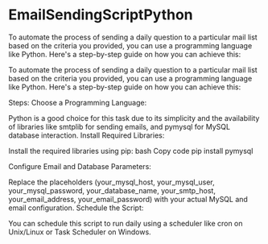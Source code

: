 # EmailSendingScriptPython
To automate the process of sending a daily question to a particular mail list based on the criteria you provided, you can use a programming language like Python. Here's a step-by-step guide on how you can achieve this:

To automate the process of sending a daily question to a particular mail list based on the criteria you provided, you can use a programming language like Python. Here's a step-by-step guide on how you can achieve this:

Steps:
Choose a Programming Language:

Python is a good choice for this task due to its simplicity and the availability of libraries like smtplib for sending emails, and pymysql for MySQL database interaction.
Install Required Libraries:

Install the required libraries using pip:
bash
Copy code
pip install pymysql


Configure Email and Database Parameters:

Replace the placeholders (your_mysql_host, your_mysql_user, your_mysql_password, your_database_name, your_smtp_host, your_email_address, your_email_password) with your actual MySQL and email configuration.
Schedule the Script:

You can schedule this script to run daily using a scheduler like cron on Unix/Linux or Task Scheduler on Windows.
